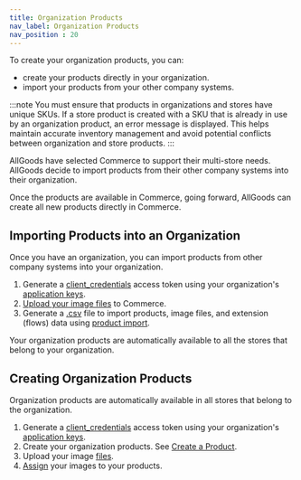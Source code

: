 ```yaml
---
title: Organization Products
nav_label: Organization Products 
nav_position : 20
---
```


To create your organization products, you can:

- create your products directly in your organization. 
- import your products from your other company systems.

:::note
You must ensure that products in organizations and stores have unique SKUs. If a store product is created with a SKU that is already in use by an organization product, an error message is displayed. This helps maintain accurate inventory management and avoid potential conflicts between organization and store products.
:::

AllGoods have selected Commerce to support their multi-store needs. AllGoods decide to import products from their other company systems into their organization.

Once the products are available in Commerce, going forward, AllGoods can create all new products directly in Commerce.

## Importing Products into an Organization

Once you have an organization, you can import products from other company systems into your organization.

1. Generate a [client_credentials](/guides/Getting-Started/authentication/Tokens/client-credential-token) access token using your organization's [application keys](/guides/Getting-Started/authentication/application-keys/application-keys-overview).
1. [Upload your image files](/docs/pxm/products/product-assets/create-a-file) to Commerce.
1. Generate a [.csv](/docs/pxm/products/importing-products/product-importer-csv) file to import products, image files, and extension (flows) data using [product import](/docs/pxm/products/importing-products/product-importer-csv).

Your organization products are automatically available to all the stores that belong to your organization.

## Creating Organization Products

Organization products are automatically available in all stores that belong to the organization.

1. Generate a [client_credentials](/guides/Getting-Started/authentication/Tokens/client-credential-token) access token using your organization's [application keys](/guides/Getting-Started/authentication/application-keys/application-keys-overview).
1. Create your organization products. See [Create a Product](https://elasticpath.dev/docs/pxm/products/ep-pxm-products-api/create-a-product).
1. Upload your image [files](/docs/pxm/products/product-assets/create-a-file). 
1. [Assign](/docs/pxm/products/product-asset-relationships/image-relationship/create-main-image-relationship) your images to your products.

